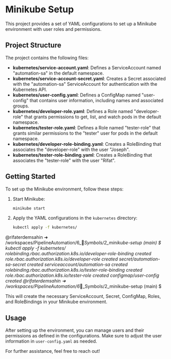 # Minikube Setup

This project provides a set of YAML configurations to set up a Minikube environment with user roles and permissions.

## Project Structure

The project contains the following files:

- **kubernetes/service-account.yaml**: Defines a ServiceAccount named "automation-sa" in the default namespace.
- **kubernetes/service-account-secret.yaml**: Creates a Secret associated with the "automation-sa" ServiceAccount for authentication with the Kubernetes API.
- **kubernetes/user-config.yaml**: Defines a ConfigMap named "user-config" that contains user information, including names and associated groups.
- **kubernetes/developer-role.yaml**: Defines a Role named "developer-role" that grants permissions to get, list, and watch pods in the default namespace.
- **kubernetes/tester-role.yaml**: Defines a Role named "tester-role" that grants similar permissions to the "tester" user for pods in the default namespace.
- **kubernetes/developer-role-binding.yaml**: Creates a RoleBinding that associates the "developer-role" with the user "Joseph".
- **kubernetes/tester-role-binding.yaml**: Creates a RoleBinding that associates the "tester-role" with the user "Rifat".

## Getting Started

To set up the Minikube environment, follow these steps:

1. Start Minikube:
   ```sh
   minikube start
   ```

2. Apply the YAML configurations in the `kubernetes` directory:
   ```sh
   kubectl apply -f kubernetes/
   ```


@rifaterdemsahin ➜ /workspaces/PipelineAutomation/6_🔣_Symbols/2_minikube-setup (main) $  kubectl apply -f kubernetes/
rolebinding.rbac.authorization.k8s.io/developer-role-binding created
role.rbac.authorization.k8s.io/developer-role created
secret/automation-sa-secret created
serviceaccount/automation-sa created
rolebinding.rbac.authorization.k8s.io/tester-role-binding created
role.rbac.authorization.k8s.io/tester-role created
configmap/user-config created
@rifaterdemsahin ➜ /workspaces/PipelineAutomation/6_🔣_Symbols/2_minikube-setup (main) $ 

This will create the necessary ServiceAccount, Secret, ConfigMap, Roles, and RoleBindings in your Minikube environment.

## Usage

After setting up the environment, you can manage users and their permissions as defined in the configurations. Make sure to adjust the user information in `user-config.yaml` as needed.

For further assistance, feel free to reach out!